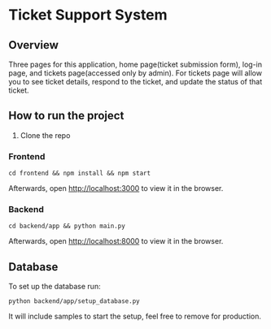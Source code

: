 # Ticket Support System

## Overview

Three pages for this application, home page(ticket submission form), log-in page, and tickets page(accessed only by admin).
For tickets page will allow you to see ticket details, respond to the ticket, and update the status of that ticket.

## How to run the project

1. Clone the repo

### Frontend

` cd frontend && npm install && npm start `

Afterwards, open [http://localhost:3000](http://localhost:3000) to view it in the browser.

### Backend

` cd backend/app && python main.py `

Afterwards, open [http://localhost:8000](http://localhost:8000) to view it in the browser.


## Database

To set up the database run:

` python backend/app/setup_database.py `

It will include samples to start the setup, feel free to remove for production.
